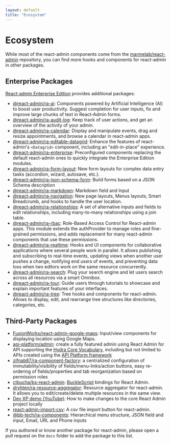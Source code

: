 ```yaml
---
layout: default
title: "Ecosystem"
---
```


# Ecosystem

While most of the react-admin components come from the [marmelab/react-admin](https://github.com/marmelab/react-admin) repository, you can find more hooks and components for react-admin in other packages.

## Enterprise Packages

[React-admin Enterprise Edition](https://react-admin-ee.marmelab.com) provides additional packages:

- [@react-admin/ra-ai](https://react-admin-ee.marmelab.com/documentation/ra-ai): Components powered by Artificial Intelligence (AI) to boost user productivity. Suggest completion for user inputs, fix and improve large chunks of text in React-Admin forms.
- [@react-admin/ra-audit-log](https://react-admin-ee.marmelab.com/documentation/ra-audit-log): Keep track of user actions, and get an overview of the activity of your admin.
- [@react-admin/ra-calendar](https://react-admin-ee.marmelab.com/documentation/ra-calendar): Display and manipulate events, drag and resize appointments, and browse a calendar in react-admin apps.
- [@react-admin/ra-editable-datagrid](https://react-admin-ee.marmelab.com/documentation/ra-editable-datagrid): Enhance the features of react-admin's `<Datagrid>` component, including an "edit-in-place" experience.
- [@react-admin/ra-enterprise](https://react-admin-ee.marmelab.com/documentation/ra-enterprise): Preconfigured components replacing the default react-admin ones to quickly integrate the Enterprise Edition modules.
- [@react-admin/ra-form-layout](https://react-admin-ee.marmelab.com/documentation/ra-form-layout): New form layouts for complex data entry tasks (accordion, wizard, autosave, etc.).
- [@react-admin/ra-json-schema-form](https://react-admin-ee.marmelab.com/documentation/ra-json-schema-form): Build forms based on a JSON Schema description
- [@react-admin/ra-markdown](https://react-admin-ee.marmelab.com/documentation/ra-markdown): Markdown field and Input
- [@react-admin/ra-navigation](https://react-admin-ee.marmelab.com/documentation/ra-navigation): New page layouts, Menus layouts, Smart Breadcrumb, and hooks to handle the user location.
- [@react-admin/ra-relationships](https://react-admin-ee.marmelab.com/documentation/ra-relationships): A set of alternative inputs and fields to edit relationships, including many-to-many relationships using a join table.
- [@react-admin/ra-rbac](https://react-admin-ee.marmelab.com/documentation/ra-rbac): Role-Based Access Control for React-admin apps. This module extends the authProvider to manage roles and fine-grained permissions, and adds replacement for many react-admin components that use these permissions.
- [@react-admin/ra-realtime](https://react-admin-ee.marmelab.com/documentation/ra-realtime): Hooks and UI components for collaborative applications where several people work in parallel. It allows publishing and subscribing to real-time events, updating views when another user pushes a change, notifying end users of events, and preventing data loss when two editors work on the same resource concurrently.
- [@react-admin/ra-search](https://react-admin-ee.marmelab.com/documentation/ra-search): Plug your search engine and let users search across all resources via a smart Omnibox.
- [@react-admin/ra-tour](https://react-admin-ee.marmelab.com/documentation/ra-tour): Guide users through tutorials to showcase and explain important features of your interfaces.
- [@react-admin/ra-tree](https://react-admin-ee.marmelab.com/documentation/ra-tree): Tree hooks and components for react-admin. Allows to display, edit, and rearrange tree structures like directories, categories, etc.

## Third-Party Packages

- [FusionWorks/react-admin-google-maps](https://github.com/FusionWorks/react-admin-google-maps): Input/view components for displaying location using Google Maps.
- [api-platform/admin](https://api-platform.com/docs/admin): create a fully featured admin using React Admin for API supporting the [Hydra Core Vocabulary](https://www.hydra-cg.com/), including but not limited to APIs created using the [API Platform framework](https://api-platform.com)
- [zifnab87/ra-component-factory](https://github.com/zifnab87/ra-component-factory): a centralized configuration of immutability/visibility of fields/menu-links/action buttons, easy re-ordering of fields/properties and tab reorganization based on permission roles
- [ctbucha/bs-react-admin](https://github.com/ctbucha/bs-react-admin): [BuckleScript](https://bucklescript.github.io/) bindings for React Admin.
- [dryhten/ra-resource-aggregator](https://github.com/dryhten/ra-resource-aggregator): Resource aggregator for react-admin. It allows you to edit/create/delete multiple resources in the same view.
- [Dev XP demo (YouTube)](https://youtu.be/nHkVxDEnB3g): How to make changes to the core React Admin project locally
- [react-admin-import-csv](https://github.com/benwinding/react-admin-import-csv): A csv file import button for react-admin.
- [@bb-tech/ra-components](https://github.com/BigBasket/ra-components): Hierarchical menu structure, JSON field and input, Email, URL and Phone inputs

If you authored or know another package for react-admin, please open a pull request on the `docs` folder to add the package to this list. 